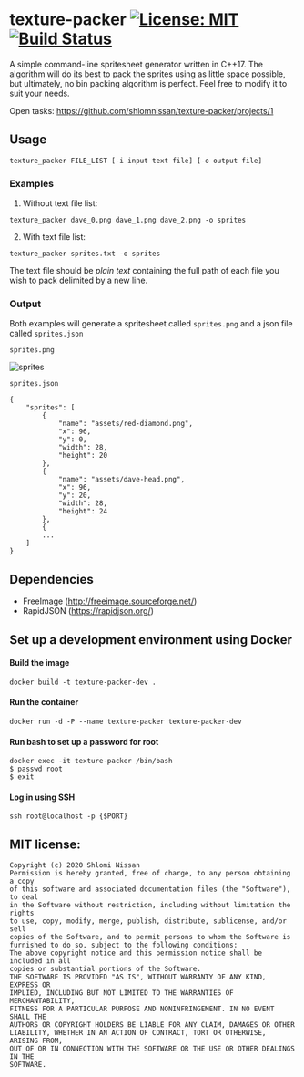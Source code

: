 # texture-packer [![License: MIT](https://img.shields.io/badge/License-MIT-blue.svg)](https://opensource.org/licenses/MIT) [![Build Status](https://travis-ci.com/shlomnissan/texture-packer.svg?branch=master)](https://travis-ci.com/shlomnissan/texture-packer)

A simple command-line spritesheet generator written in C++17. The algorithm will do its best to pack the sprites using as little space possible, but ultimately, no bin packing algorithm is perfect. Feel free to modify it to suit your needs.

Open tasks: https://github.com/shlomnissan/texture-packer/projects/1

## Usage
```
texture_packer FILE_LIST [-i input text file] [-o output file]
```
### Examples
1. Without text file list:
```
texture_packer dave_0.png dave_1.png dave_2.png -o sprites
```
2. With text file list:
```
texture_packer sprites.txt -o sprites
```
The text file should be *plain text* containing the full path of each file you wish to pack delimited by a new line.

### Output

Both examples will generate a spritesheet called `sprites.png` and a json file called `sprites.json`

`sprites.png`

![sprites](https://user-images.githubusercontent.com/3165988/74093487-90e21f00-4a87-11ea-8066-d157b46edaa2.png)

`sprites.json`

```
{
    "sprites": [
        {
            "name": "assets/red-diamond.png",
            "x": 96,
            "y": 0,
            "width": 28,
            "height": 20
        },
        {
            "name": "assets/dave-head.png",
            "x": 96,
            "y": 20,
            "width": 28,
            "height": 24
        },
        {
        ...
    ]
}
```

## Dependencies
- FreeImage (http://freeimage.sourceforge.net/)
- RapidJSON (https://rapidjson.org/)

## Set up a development environment using Docker

#### Build the image
```
docker build -t texture-packer-dev .
```

#### Run the container
```
docker run -d -P --name texture-packer texture-packer-dev
```

#### Run bash to set up a password for root
```
docker exec -it texture-packer /bin/bash
$ passwd root
$ exit
```

#### Log in using SSH
```
ssh root@localhost -p {$PORT}
```
## MIT license:	

 ```	
Copyright (c) 2020 Shlomi Nissan	
 Permission is hereby granted, free of charge, to any person obtaining a copy	
of this software and associated documentation files (the "Software"), to deal	
in the Software without restriction, including without limitation the rights	
to use, copy, modify, merge, publish, distribute, sublicense, and/or sell	
copies of the Software, and to permit persons to whom the Software is	
furnished to do so, subject to the following conditions:	
 The above copyright notice and this permission notice shall be included in all	
copies or substantial portions of the Software.	
 THE SOFTWARE IS PROVIDED "AS IS", WITHOUT WARRANTY OF ANY KIND, EXPRESS OR	
IMPLIED, INCLUDING BUT NOT LIMITED TO THE WARRANTIES OF MERCHANTABILITY,	
FITNESS FOR A PARTICULAR PURPOSE AND NONINFRINGEMENT. IN NO EVENT SHALL THE	
AUTHORS OR COPYRIGHT HOLDERS BE LIABLE FOR ANY CLAIM, DAMAGES OR OTHER	
LIABILITY, WHETHER IN AN ACTION OF CONTRACT, TORT OR OTHERWISE, ARISING FROM,	
OUT OF OR IN CONNECTION WITH THE SOFTWARE OR THE USE OR OTHER DEALINGS IN THE	
SOFTWARE.	
```
